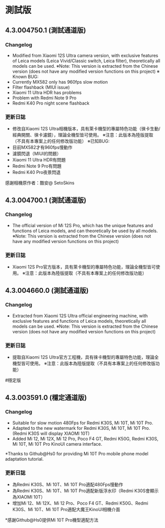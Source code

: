 # 測試版
## 4.3.004750.1 (測試通道版)
### Changelog
- Modified from Xiaomi 12S Ultra camera version, with exclusive features of Leica models (Leica Vivid/Classic switch, Leica filter), theoretically all models can be used.
 ※Note: This version is extracted from the Chinese version (does not have any modified version functions on this project)
 ※ Known BUG:
 - Currently MX582 only has 960fps slow motion
 - Filter flashback (MIUI issue)
 - Xiaomi 11 Ultra HDR has problems
 - Problem with Redmi Note 9 Pro
 - Redmi K40 Pro night scene flashback

### 更新日誌
- 修改自Xiaomi 12S Ultra相機版本，具有萊卡機型的專屬特色功能（徠卡生動/經典開關、徠卡濾鏡），理論全機型皆可使用。
※注意：此版本為陸版提取（不具有本專案上的任何修改版功能）
※已知BUG:
- 目前MX582才有960fps慢動作
- 濾鏡閃退（MIUI的問題）
- Xiaomi 11 Ultra HDR有問題
- Redmi Note 9 Pro有問題
- Redmi K40 Pro夜景閃退

感謝相機原作者：酷安@ SetoSkins

## 4.3.004700.1 (測試通道版)
### Changelog
- The official version of Mi 12S Pro, which has the unique features and functions of Leica models, and can theoretically be used by all models.
※Note: This version is extracted from the Chinese version (does not have any modified version functions on this project)

### 更新日誌
- Xiaomi 12S Pro官方版本，具有萊卡機型的專屬特色功能，理論全機型皆可使用。
※注意：此版本為陸版提取（不具有本專案上的任何修改版功能）

## 4.3.004660.0 (測試通道版)
### Changelog
- Extracted from Xiaomi 12S Ultra official engineering machine, with exclusive features and functions of Leica models, theoretically all models can be used.
※Note: This version is extracted from the Chinese version (does not have any modified version functions on this project)

### 更新日誌
- 提取自Xiaomi 12S Ultra官方工程機，具有徠卡機型的專屬特色功能，理論全機型皆可使用。
※注意：此版本為陸版提取（不具有本專案上的任何修改版功能）

#穩定版
## 4.3.003591.0 (穩定通道版)
### Changelog
- Suitable for slow motion 480Fps for Redmi K30S, Mi 10T, Mi 10T Pro.
- Adapted to the new watermark for Redmi K30S, Mi 10T, Mi 10T Pro. (Redmi K30S will display XIAOMI 10T)
- Added Mi 12, Mi 12X, Mi 12 Pro, Poco F4 GT, Redmi K50G, Redmi K30S, Mi 10T, Mi 10T Pro KinoUI camera interface.

*Thanks to Github@Hs0 for providing Mi 10T Pro mobile phone model adaptation tutorial.

### 更新日誌
- 為Redmi K30S、Mi 10T、Mi 10T Pro適配480Fps慢動作
- 為Redmi K30S、Mi 10T、Mi 10T Pro適配新版浮水印（Redmi K30S會顯示為XIAOMI 10T）
- 增加Mi 12、Mi 12X、Mi 12 Pro、Poco F4 GT、Redmi K50G、Redmi K30S、Mi 10T、Mi 10T Pro適配大魔王KinoUI相機介面

*感謝Github@Hs0提供Mi 10T Pro機型適配方法
